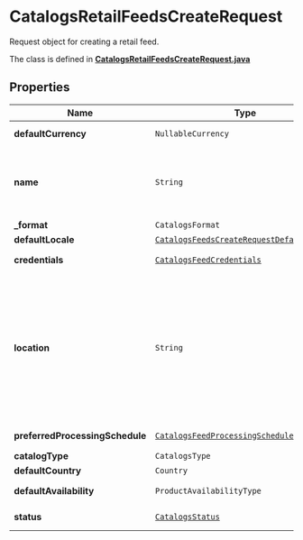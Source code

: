 

# CatalogsRetailFeedsCreateRequest

Request object for creating a retail feed.

The class is defined in **[CatalogsRetailFeedsCreateRequest.java](../../src/main/java/org/openapitools/model/CatalogsRetailFeedsCreateRequest.java)**

## Properties

Name | Type | Description | Notes
------------ | ------------- | ------------- | -------------
**defaultCurrency** | `NullableCurrency` |  |  [optional property]
**name** | `String` | A human-friendly name associated to a given feed. | 
**_format** | `CatalogsFormat` |  | 
**defaultLocale** | [`CatalogsFeedsCreateRequestDefaultLocale`](CatalogsFeedsCreateRequestDefaultLocale.md) |  | 
**credentials** | [`CatalogsFeedCredentials`](CatalogsFeedCredentials.md) |  |  [optional property]
**location** | `String` | The URL where a feed is available for download. This URL is what Pinterest will use to download a feed for processing. | 
**preferredProcessingSchedule** | [`CatalogsFeedProcessingSchedule`](CatalogsFeedProcessingSchedule.md) |  |  [optional property]
**catalogType** | `CatalogsType` |  | 
**defaultCountry** | `Country` |  | 
**defaultAvailability** | `ProductAvailabilityType` |  |  [optional property]
**status** | [`CatalogsStatus`](CatalogsStatus.md) |  |  [optional property]













